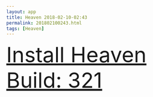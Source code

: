 ```yaml
---
layout: app
title: Heaven 2018-02-10-02:43
permalink: 201802100243.html
tags: [Heaven]
---
```

<div class="pure-g">
    <div class="pure-u-1-1" style="font-size: 4em">
        <a class="pure-button-primary" href="itms-services://?action=download-manifest&url=https%3A%2F%2Flitsungyisigono.github.io%2FTestScript%2Fmanifests%2F201802100243.plist"><i class="fa fa-download" aria-hidden="true"></i>Install Heaven Build: 321</a>
    </div>
</div>